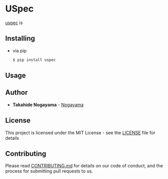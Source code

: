 # USpec

[uspec](https://github.com/MountainField/uspec) is



Installing
----------

- via pip

	```bash
    $ pip install uspec
    ```



Usage
-----



Author
------

* **Takahide Nogayama** - [Nogayama](https://github.com/nogayama)



License
-------

This project is licensed under the MIT License - see the [LICENSE](./LICENSE) file for details



Contributing
------------

Please read [CONTRIBUTING.md](./CONTRIBUTING.md) for details on our code of conduct, and the process for submitting pull requests to us.



